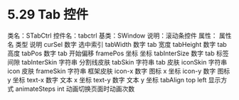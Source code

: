 # 5.29 Tab 控件

类名：STabCtrl
控件名：tabctrl
基类：SWindow
说明：滚动条控件
属性：
属性名 类型 说明
curSel 数字 选中索引
tabWidth 数字 tab 宽度
tabHeight 数字 tab 高度
tabPos 数字 tab 开始偏移
framePos 坐标 坐标
tabInterSize 数字 tab 标签间隙
tabInterSkin 字符串 分割线皮肤
tabSkin 字符串 tab 皮肤
iconSkin 字符串 icon 皮肤
frameSkin 字符串 框架皮肤
icon-x 数字 图标 x 坐标
icon-y 数字 图标 y 坐标
text-x 数字 文本 x 坐标
text-y 数字 文本 y 坐标
tabAlign top left 显示方式
animateSteps int 动画切换页面时动画次数
